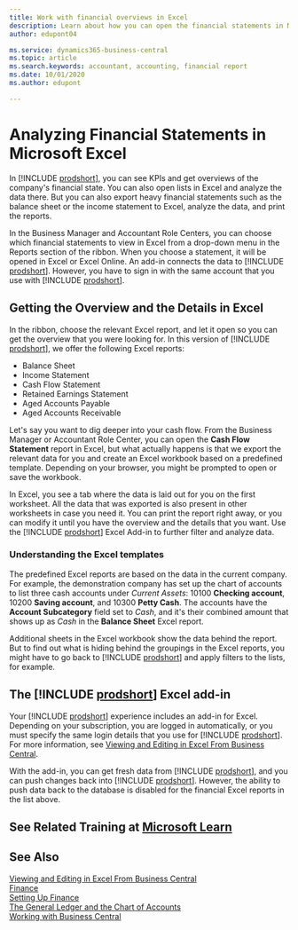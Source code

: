 ```yaml
---
title: Work with financial overviews in Excel
description: Learn about how you can open the financial statements in Microsoft Excel from Business Central for better analysis.
author: edupont04

ms.service: dynamics365-business-central
ms.topic: article
ms.search.keywords: accountant, accounting, financial report
ms.date: 10/01/2020
ms.author: edupont

---
```

# Analyzing Financial Statements in Microsoft Excel

In [!INCLUDE [prodshort](includes/prodshort.md)], you can see KPIs and get overviews of the company's financial state. You can also open lists in Excel and analyze the data there. But you can also export heavy financial statements such as the balance sheet or the income statement to Excel, analyze the data, and print the reports.  

In the Business Manager and Accountant Role Centers, you can choose which financial statements to view in Excel from a drop-down menu in the Reports section of the ribbon. When you choose a statement, it will be opened in Excel or Excel Online. An add-in connects the data to [!INCLUDE [prodshort](includes/prodshort.md)]. However, you have to sign in with the same account that you use with [!INCLUDE [prodshort](includes/prodshort.md)].  

## Getting the Overview and the Details in Excel

In the ribbon, choose the relevant Excel report, and let it open so you can get the overview that you were looking for. In this version of [!INCLUDE [prodshort](includes/prodshort.md)], we offer the following Excel reports:

- Balance Sheet  
- Income Statement  
- Cash Flow Statement  
- Retained Earnings Statement  
- Aged Accounts Payable  
- Aged Accounts Receivable  

Let's say you want to dig deeper into your cash flow. From the Business Manager or Accountant Role Center, you can open the **Cash Flow Statement** report in Excel, but what actually happens is that we export the relevant data for you and create an Excel workbook based on a predefined template. Depending on your browser, you might be prompted to open or save the workbook.  

In Excel, you see a tab where the data is laid out for you on the first worksheet. All the data that was exported is also present in other worksheets in case you need it. You can print the report right away, or you can modify it until you have the overview and the details that you want. Use the [!INCLUDE [prodshort](includes/prodshort.md)] Excel Add-in to further filter and analyze data.  

### Understanding the Excel templates

The predefined Excel reports are based on the data in the current company. For example, the demonstration company has set up the chart of accounts to list three cash accounts under *Current Assets*: 10100 **Checking account**, 10200 **Saving account**, and 10300 **Petty Cash**. The accounts have the **Account Subcategory** field set to *Cash*, and it's their combined amount that shows up as *Cash* in the **Balance Sheet** Excel report.  

Additional sheets in the Excel workbook show the data behind the report. But to find out what is hiding behind the groupings in the Excel reports, you might have to go back to [!INCLUDE [prodshort](includes/prodshort.md)] and apply filters to the lists, for example.  

## The [!INCLUDE [prodshort](includes/prodshort.md)] Excel add-in

Your [!INCLUDE [prodshort](includes/prodshort.md)] experience includes an add-in for Excel. Depending on your subscription, you are logged in automatically, or you must specify the same login details that you use for [!INCLUDE [prodshort](includes/prodshort.md)]. For more information, see [Viewing and Editing in Excel From Business Central](across-work-with-excel.md).  

With the add-in, you can get fresh data from [!INCLUDE [prodshort](includes/prodshort.md)], and you can push changes back into [!INCLUDE [prodshort](includes/prodshort.md)]. However, the ability to push data back to the database is disabled for the financial Excel reports in the list above.  

## See Related Training at [Microsoft Learn](/learn/modules/configure-powerbi-excel-dynamics-365-business-central/index)

## See Also

[Viewing and Editing in Excel From Business Central](across-work-with-excel.md)  
[Finance](finance.md)  
[Setting Up Finance](finance-setup-finance.md)  
[The General Ledger and the Chart of Accounts](finance-general-ledger.md)  
[Working with Business Central](ui-work-product.md)  

